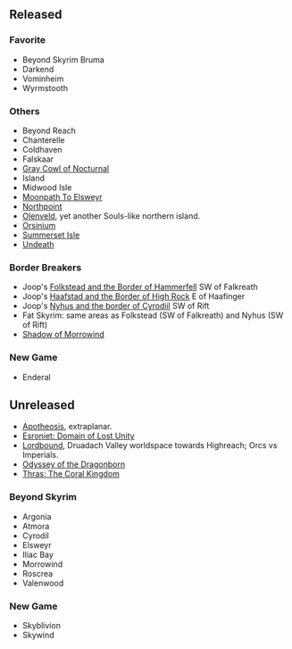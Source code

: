 ## Released

### Favorite

- Beyond Skyrim Bruma
- Darkend
- Vominheim
- Wyrmstooth
 
### Others

- Beyond Reach
- Chanterelle
- Coldhaven
- Falskaar
- [Gray Cowl of Nocturnal](https://www.nexusmods.com/skyrimspecialedition/mods/4509)
- Island
- Midwood Isle
- [Moonpath To Elsweyr](https://www.nexusmods.com/skyrimspecialedition/mods/4341)
- [Northpoint](https://www.nexusmods.com/skyrimspecialedition/mods/45870)
- [Olenveld](https://www.youtube.com/watch?v=IzuunvY5nmw), yet another Souls-like northern island.
- [Orsinium](https://www.nexusmods.com/skyrimspecialedition/mods/51629)
- [Summerset Isle](https://www.nexusmods.com/skyrim/mods/68406)
- [Undeath](https://www.nexusmods.com/skyrimspecialedition/mods/6180)

### Border Breakers

- Joop's [Folkstead and the Border of Hammerfell](https://www.nexusmods.com/skyrimspecialedition/mods/4018?tab=description) SW of Falkreath
- Joop's [Haafstad and the Border of High Rock](https://www.nexusmods.com/skyrimspecialedition/mods/4017) E of Haafinger
- Joop's [Nyhus and the border of Cyrodiil](https://www.nexusmods.com/skyrimspecialedition/mods/4016) SW of Rift
- Fat Skyrim: same areas as Folkstead (SW of Falkreath) and Nyhus (SW of Rift)
- [Shadow of Morrowind](https://www.nexusmods.com/skyrimspecialedition/mods/65048)

### New Game

- Enderal

## Unreleased

- [Apotheosis](https://www.youtube.com/watch?v=aemRl5viUzg), extraplanar.
- [Esroniet: Domain of Lost Unity](https://www.youtube.com/channel/UCV9H5Q6ITaQjWEIB2nB-Sig)
- [Lordbound](https://www.moddb.com/mods/lordbound), Druadach Valley worldspace towards Highreach; Orcs vs Imperials.
- [Odyssey of the Dragonborn](https://arcadiamgames.wordpress.com/)
- [Thras: The Coral Kingdom](https://www.reddit.com/r/ThrasTheCoralKingdom/)

### Beyond Skyrim

- Argonia
- Atmora
- Cyrodil
- Elsweyr
- Iliac Bay
- Morrowind
- Roscrea
- Valenwood

### New Game

- Skyblivion
- Skywind

